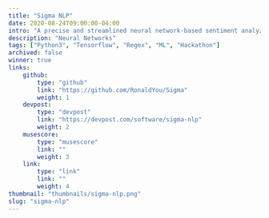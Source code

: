 ```yaml
---
title: "Sigma NLP"
date: 2020-08-24T09:00:00-04:00
intro: "A precise and streamlined neural network-based sentiment analyzer created for Ignition Hacks 2020. 3rd place winner overall."
description: "Neural Networks"
tags: ["Python3", "Tensorflow", "Regex", "ML", "Hackathon"]
archived: false
winner: true
links: 
    github: 
        type: "github"
        link: "https://github.com/RonaldYou/Sigma"
        weight: 1
    devpost:
        type: "devpost"
        link: "https://devpost.com/software/sigma-nlp"
        weight: 2
    musescore:
        type: "musescore"
        link: ""
        weight: 3
    link:
        type: "link"
        link: ""
        weight: 4
thumbnail: "thumbnails/sigma-nlp.png"
slug: "sigma-nlp"
---
```


